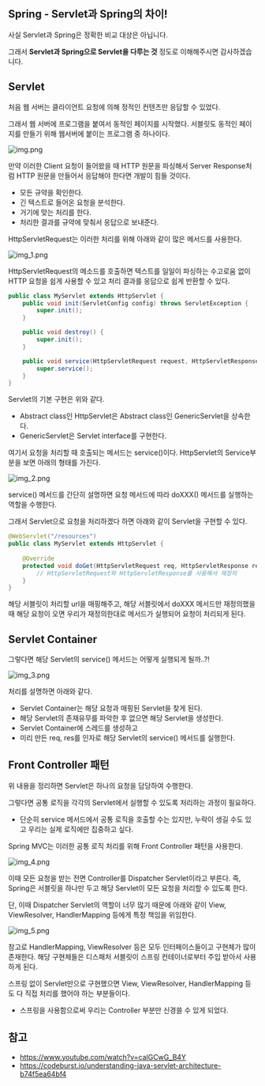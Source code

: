 ## Spring - Servlet과 Spring의 차이!

사실 Servlet과 Spring은 정확한 비교 대상은 아닙니다.

그래서 **Servlet과 Spring으로 Servlet을 다루는 것** 정도로 이해해주시면 감사하겠습니다.

## Servlet

처음 웹 서버는 클라이언트 요청에 의해 정적인 컨텐츠만 응답할 수 있었다.

그래서 웹 서버에 프로그램을 붙여서 동적인 페이지를 시작했다. 서블릿도 동적인 페이지를 만들기 위해 웹서버에 붙이는 프로그램 중 하나이다.

![img.png](img.png)

만약 이러한 Client 요청이 들어왔을 때 HTTP 원문을 파싱해서 Server Response처럼 HTTP 원문을 만들어서 응답해야 한다면 개발이 힘들 것이다.
- 모든 규약을 확인한다.
- 긴 텍스트로 들어온 요청을 분석한다.
- 거기에 맞는 처리를 한다.
- 처리한 결과를 규약에 맞춰서 응답으로 보내준다.

HttpServletRequest는 이러한 처리를 위해 아래와 같이 많은 메서드를 사용한다.

![img_1.png](img_1.png)

HttpServletRequest의 메소드를 호출하면 텍스트를 일일이 파싱하는 수고로움 없이 HTTP 요청을 쉽게 사용할 수 있고 처리 결과를 응답으로 쉽게 반환할 수 있다.

```java
public class MyServlet extends HttpServlet {
    public void init(ServletConfig config) throws ServletException {
        super.init();
    }

    public void destroy() {
        super.init();
    }

    public void service(HttpServletRequest request, HttpServletResponse response) {
        super.service();
    }
}
```

Servlet의 기본 구현은 위와 같다.
- Abstract class인 HttpServlet은 Abstract class인 GenericServlet을 상속한다.
- GenericServlet은 Servlet interface를 구현한다.

여기서 요청을 처리할 때 호출되는 메서드는 service()이다. HttpServlet의 Service부분을 보면 아래의 형태를 가진다.

![img_2.png](img_2.png)

service() 메서드를 간단히 설명하면 요청 메서드에 따라 doXXX() 메서드를 실행하는 역할을 수행한다.

그래서 Servlet으로 요청을 처리하겠다 하면 아래와 같이 Servlet을 구현할 수 있다.

```java
@WebServlet("/resources")
public class MyServlet extends HttpServlet {
    
    @Override
    protected void doGet(HttpServletRequest req, HttpServletResponse resp) throws  IOException {
        // HttpServletRequest와 HttpServletResponse를 사용해서 재정의
    }
}
```

해당 서블릿이 처리할 url을 매핑해주고, 해당 서블릿에서 doXXX 메서드만 재정의했을 때 해당 요청이 오면 우리가 재정의한대로 메서드가 실행되어 요청이 처리되게 된다. 

## Servlet Container

그렇다면 해당 Servlet의 service() 메서드는 어떻게 실행되게 될까..?!

![img_3.png](img_3.png)

처리를 설명하면 아래와 같다.
- Servlet Container는 해당 요청과 매핑된 Servlet을 찾게 된다.
- 해당 Servlet의 존재유무를 파악한 후 없으면 해당 Servlet을 생성한다.
- Servlet Container에 스레드를 생성하고
- 미리 만든 req, res를 인자로 해당 Servlet의 service() 메서드를 실행한다.

## Front Controller 패턴

위 내용을 정리하면 Servlet은 하나의 요청을 담당하여 수행한다.

그렇다면 공통 로직을 각각의 Servlet에서 실행할 수 있도록 처리하는 과정이 필요하다.
- 단순히 service 메서드에서 공통 로직을 호출할 수는 있지만, 누락이 생길 수도 있고 우리는 실제 로직에만 집중하고 싶다.

Spring MVC는 이러한 공통 로직 처리를 위해 Front Controller 패턴을 사용한다.

![img_4.png](img_4.png)

이때 모든 요청을 받는 전면 Controller를 Dispatcher Servlet이라고 부른다. 즉, Spring은 서블릿을 하나만 두고 해당 Servlet이 모든 요청을 처리할 수 있도록 한다.

단, 이때 Dispatcher Servlet의 역할이 너무 많기 때문에 아래와 같이 View, ViewResolver, HandlerMapping 등에게 특정 책임을 위임한다.

![img_5.png](img_5.png)

참고로 HandlerMapping, ViewResolver 등은 모두 인터페이스들이고 구현체가 많이 존재한다. 해당 구현체들은 디스패처 서블릿이 스프링 컨테이너로부터 주입 받아서 사용하게 된다. 

스프링 없이 Servlet만으로 구현했으면 View, ViewResolver, HandlerMapping 등도 다 직접 처리를 했어야 하는 부분들이다.
- 스프링을 사용함으로써 우리는 Controller 부분만 신경쓸 수 있게 되었다.

## 참고
- https://www.youtube.com/watch?v=calGCwG_B4Y
- https://codeburst.io/understanding-java-servlet-architecture-b74f5ea64bf4